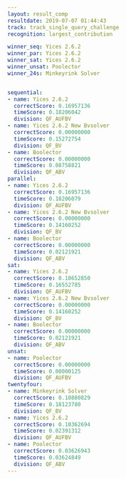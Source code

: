 ```yaml
---
layout: result_comp
resultdate: 2019-07-07 01:44:43
track: track_single_query_challenge
recognition: largest_contribution

winner_seq: Yices 2.6.2
winner_par: Yices 2.6.2
winner_sat: Yices 2.6.2
winner_unsat: Poolector
winner_24s: Minkeyrink Solver


sequential:
- name: Yices 2.6.2
  correctScore: 0.16957136
  timeScore: 0.18206042
  division: QF_AUFBV
- name: Yices 2.6.2 New Bvsolver
  correctScore: 0.00000000
  timeScore: 0.15272754
  division: QF_BV
- name: Boolector
  correctScore: 0.00000000
  timeScore: 0.08758821
  division: QF_ABV
parallel:
- name: Yices 2.6.2
  correctScore: 0.16957136
  timeScore: 0.18206079
  division: QF_AUFBV
- name: Yices 2.6.2 New Bvsolver
  correctScore: 0.00000000
  timeScore: 0.14160252
  division: QF_BV
- name: Boolector
  correctScore: 0.00000000
  timeScore: 0.02121921
  division: QF_ABV
sat:
- name: Yices 2.6.2
  correctScore: 0.18652850
  timeScore: 0.16552785
  division: QF_AUFBV
- name: Yices 2.6.2 New Bvsolver
  correctScore: 0.00000000
  timeScore: 0.14160252
  division: QF_BV
- name: Boolector
  correctScore: 0.00000000
  timeScore: 0.02121921
  division: QF_ABV
unsat:
- name: Poolector
  correctScore: 0.00000000
  timeScore: 0.00000125
  division: QF_AUFBV
twentyfour:
- name: Minkeyrink Solver
  correctScore: 0.10880829
  timeScore: 0.18123780
  division: QF_BV
- name: Yices 2.6.2
  correctScore: 0.10362694
  timeScore: 0.02391312
  division: QF_AUFBV
- name: Poolector
  correctScore: 0.03626943
  timeScore: 0.03624849
  division: QF_ABV
---
```

